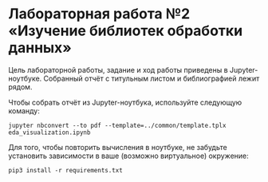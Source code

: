# Лабораторная работа №2 «Изучение библиотек обработки данных»

Цель лабораторной работы, задание и ход работы приведены в Jupyter-ноутбуке. Собранный отчёт с титульным листом и библиографией лежит рядом.

Чтобы собрать отчёт из Jupyter-ноутбука, используйте следующую команду:

```
jupyter nbconvert --to pdf --template=../common/template.tplx eda_visualization.ipynb
```

Для того, чтобы повторить вычисления в ноутбуке, не забудьте установить зависимости в ваше (возможно виртуальное) окружение:

```
pip3 install -r requirements.txt
```
